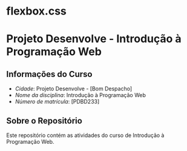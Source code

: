 # flexbox.css
# Projeto Desenvolve - Introdução à Programação Web
## Informações do Curso
- *Cidade*: Projeto Desenvolve - [Bom Despacho]
- *Nome da disciplina*: Introdução à Programação Web
- *Número de matrícula*: [PDBD233]

## Sobre o Repositório
Este repositório contém as atividades do curso de Introdução à Programação Web.
